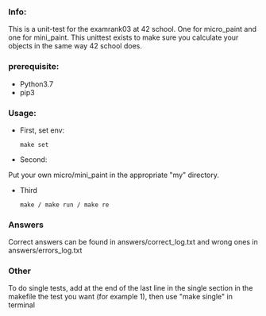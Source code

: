 ### Info:
This is a unit-test for the examrank03 at 42 school. One for micro_paint and one for mini_paint. This unittest exists to make sure you calculate your objects in the same way 42 school does.

### prerequisite:
* Python3.7
* pip3

### Usage:
* First, set env:

  ```
  make set
  ```
* Second:

Put your own micro/mini_paint in the appropriate "my" directory.
* Third

  ```
  make / make run / make re
  ```

### Answers
Correct answers can be found in answers/correct_log.txt and wrong ones in answers/errors_log.txt

### Other
To do single tests, add at the end of the last line in the single section in the makefile the test you want (for example 1), then use "make single" in terminal
